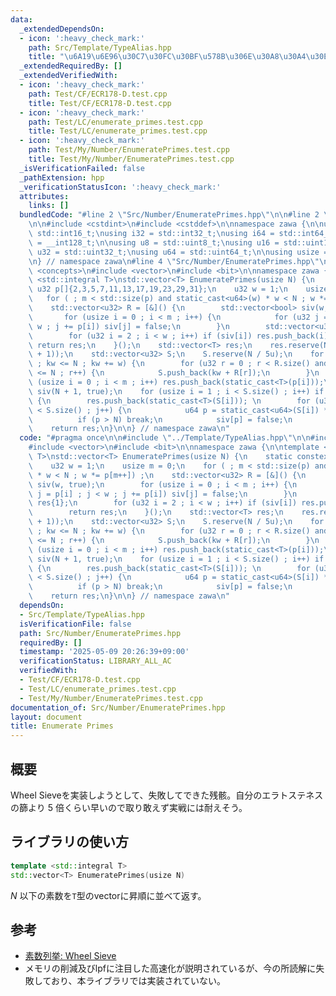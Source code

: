 ```yaml
---
data:
  _extendedDependsOn:
  - icon: ':heavy_check_mark:'
    path: Src/Template/TypeAlias.hpp
    title: "\u6A19\u6E96\u30C7\u30FC\u30BF\u578B\u306E\u30A8\u30A4\u30EA\u30A2\u30B9"
  _extendedRequiredBy: []
  _extendedVerifiedWith:
  - icon: ':heavy_check_mark:'
    path: Test/CF/ECR178-D.test.cpp
    title: Test/CF/ECR178-D.test.cpp
  - icon: ':heavy_check_mark:'
    path: Test/LC/enumerate_primes.test.cpp
    title: Test/LC/enumerate_primes.test.cpp
  - icon: ':heavy_check_mark:'
    path: Test/My/Number/EnumeratePrimes.test.cpp
    title: Test/My/Number/EnumeratePrimes.test.cpp
  _isVerificationFailed: false
  _pathExtension: hpp
  _verificationStatusIcon: ':heavy_check_mark:'
  attributes:
    links: []
  bundledCode: "#line 2 \"Src/Number/EnumeratePrimes.hpp\"\n\n#line 2 \"Src/Template/TypeAlias.hpp\"\
    \n\n#include <cstdint>\n#include <cstddef>\n\nnamespace zawa {\n\nusing i16 =\
    \ std::int16_t;\nusing i32 = std::int32_t;\nusing i64 = std::int64_t;\nusing i128\
    \ = __int128_t;\n\nusing u8 = std::uint8_t;\nusing u16 = std::uint16_t;\nusing\
    \ u32 = std::uint32_t;\nusing u64 = std::uint64_t;\n\nusing usize = std::size_t;\n\
    \n} // namespace zawa\n#line 4 \"Src/Number/EnumeratePrimes.hpp\"\n\n#include\
    \ <concepts>\n#include <vector>\n#include <bit>\n\nnamespace zawa {\n\ntemplate\
    \ <std::integral T>\nstd::vector<T> EnumeratePrimes(usize N) {\n    static constexpr\
    \ u32 p[]{2,3,5,7,11,13,17,19,23,29,31};\n    u32 w = 1;\n    usize m = 0;\n \
    \   for ( ; m < std::size(p) and static_cast<u64>(w) * w < N ; w *= p[m++]) ;\n\
    \    std::vector<u32> R = [&]() {\n        std::vector<bool> siv(w, true);\n \
    \       for (usize i = 0 ; i < m ; i++) {\n            for (u32 j = p[i] ; j <\
    \ w ; j += p[i]) siv[j] = false;\n        }\n        std::vector<u32> res{1};\n\
    \        for (u32 i = 2 ; i < w ; i++) if (siv[i]) res.push_back(i);\n       \
    \ return res;\n    }();\n    std::vector<T> res;\n    res.reserve(N / (std::bit_width(N)\
    \ + 1));\n    std::vector<u32> S;\n    S.reserve(N / 5u);\n    for (u32 kw = 0\
    \ ; kw <= N ; kw += w) {\n        for (u32 r = 0 ; r < R.size() and kw + R[r]\
    \ <= N ; r++) {\n            S.push_back(kw + R[r]);\n        }\n    }\n    for\
    \ (usize i = 0 ; i < m ; i++) res.push_back(static_cast<T>(p[i]));\n    std::vector<bool>\
    \ siv(N + 1, true);\n    for (usize i = 1 ; i < S.size() ; i++) if (siv[S[i]])\
    \ {\n        res.push_back(static_cast<T>(S[i])); \n        for (u32 j = i ; j\
    \ < S.size() ; j++) {\n            u64 p = static_cast<u64>(S[i]) * S[j];\n  \
    \          if (p > N) break;\n            siv[p] = false;\n        }\n    }\n\
    \    return res;\n}\n\n} // namespace zawa\n"
  code: "#pragma once\n\n#include \"../Template/TypeAlias.hpp\"\n\n#include <concepts>\n\
    #include <vector>\n#include <bit>\n\nnamespace zawa {\n\ntemplate <std::integral\
    \ T>\nstd::vector<T> EnumeratePrimes(usize N) {\n    static constexpr u32 p[]{2,3,5,7,11,13,17,19,23,29,31};\n\
    \    u32 w = 1;\n    usize m = 0;\n    for ( ; m < std::size(p) and static_cast<u64>(w)\
    \ * w < N ; w *= p[m++]) ;\n    std::vector<u32> R = [&]() {\n        std::vector<bool>\
    \ siv(w, true);\n        for (usize i = 0 ; i < m ; i++) {\n            for (u32\
    \ j = p[i] ; j < w ; j += p[i]) siv[j] = false;\n        }\n        std::vector<u32>\
    \ res{1};\n        for (u32 i = 2 ; i < w ; i++) if (siv[i]) res.push_back(i);\n\
    \        return res;\n    }();\n    std::vector<T> res;\n    res.reserve(N / (std::bit_width(N)\
    \ + 1));\n    std::vector<u32> S;\n    S.reserve(N / 5u);\n    for (u32 kw = 0\
    \ ; kw <= N ; kw += w) {\n        for (u32 r = 0 ; r < R.size() and kw + R[r]\
    \ <= N ; r++) {\n            S.push_back(kw + R[r]);\n        }\n    }\n    for\
    \ (usize i = 0 ; i < m ; i++) res.push_back(static_cast<T>(p[i]));\n    std::vector<bool>\
    \ siv(N + 1, true);\n    for (usize i = 1 ; i < S.size() ; i++) if (siv[S[i]])\
    \ {\n        res.push_back(static_cast<T>(S[i])); \n        for (u32 j = i ; j\
    \ < S.size() ; j++) {\n            u64 p = static_cast<u64>(S[i]) * S[j];\n  \
    \          if (p > N) break;\n            siv[p] = false;\n        }\n    }\n\
    \    return res;\n}\n\n} // namespace zawa\n"
  dependsOn:
  - Src/Template/TypeAlias.hpp
  isVerificationFile: false
  path: Src/Number/EnumeratePrimes.hpp
  requiredBy: []
  timestamp: '2025-05-09 20:26:39+09:00'
  verificationStatus: LIBRARY_ALL_AC
  verifiedWith:
  - Test/CF/ECR178-D.test.cpp
  - Test/LC/enumerate_primes.test.cpp
  - Test/My/Number/EnumeratePrimes.test.cpp
documentation_of: Src/Number/EnumeratePrimes.hpp
layout: document
title: Enumerate Primes
---
```


## 概要

Wheel Sieveを実装しようとして、失敗してできた残骸。自分のエラトステネスの篩より $5$ 倍くらい早いので取り敢えず実戦には耐えそう。

## ライブラリの使い方

```cpp
template <std::integral T>
std::vector<T> EnumeratePrimes(usize N)
```

$N$ 以下の素数を`T`型のvectorに昇順に並べて返す。

## 参考

- [素数列挙: Wheel Sieve](https://37zigen.com/wheel-sieve/)
- メモリの削減及びlpfに注目した高速化が説明されているが、今の所読解に失敗しており、本ライブラリでは実装されていない。
